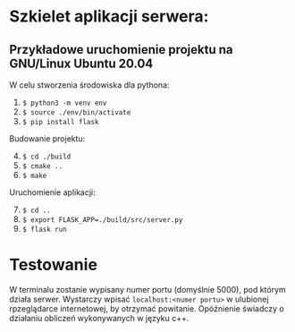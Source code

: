 # Szkielet aplikacji serwera:


## Przykładowe uruchomienie projektu na GNU/Linux Ubuntu 20.04


W celu stworzenia środowiska dla pythona:

1. `$ python3 -m venv env`
2. `$ source ./env/bin/activate`
3. `$ pip install flask`

Budowanie projektu:

4. `$ cd ./build`
5. `$ cmake ..`
6. `$ make`

Uruchomienie aplikacji:

7. `$ cd ..`
8. `$ export FLASK_APP=./build/src/server.py`
9. `$ flask run`


# Testowanie 
W terminalu zostanie wypisany numer portu (domyślnie 5000), pod którym działa serwer. Wystarczy wpisać `localhost:<numer portu>` w ulubionej rpzeglądarce internetowej, by otrzymać powitanie. Opóźnienie świadczy o działaniu obliczeń wykonywanych w języku c++.